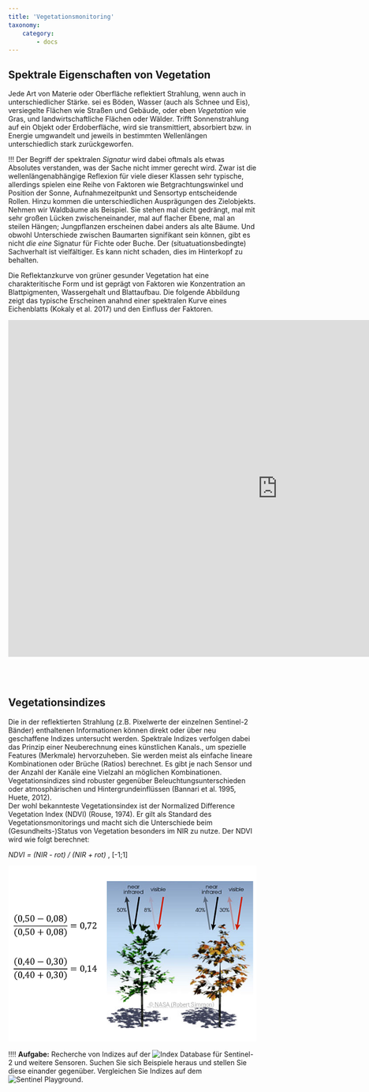 ```yaml
---
title: 'Vegetationsmonitoring'
taxonomy:
    category:
        - docs
---
```


## Spektrale Eigenschaften von Vegetation

Jede Art von Materie oder Oberfläche reflektiert Strahlung, wenn auch in unterschiedlicher Stärke.
sei es Böden, Wasser (auch als Schnee und Eis), versiegelte Flächen wie Straßen und Gebäude, oder eben *Vegetation* wie Gras, und landwirtschaftliche Flächen oder Wälder.
Trifft Sonnenstrahlung auf ein Objekt oder Erdoberfläche, wird sie transmittiert, absorbiert bzw. in Energie umgwandelt und jeweils in bestimmten Wellenlängen unterschiedlich stark zurückgeworfen.

!!! Der Begriff der spektralen *Signatur* wird dabei oftmals als etwas Absolutes verstanden, was der Sache nicht immer gerecht wird. Zwar ist die wellenlängenabhängige Reflexion für viele dieser Klassen sehr typische, allerdings spielen eine Reihe von Faktoren wie Betgrachtungswinkel und Position der Sonne, Aufnahmezeitpunkt und Sensortyp entscheidende Rollen. Hinzu kommen die unterschiedlichen Ausprägungen des Zielobjekts.
Nehmen wir Waldbäume als Beispiel. Sie stehen mal dicht gedrängt, mal mit sehr großen Lücken zwischeneinander, mal auf flacher Ebene, mal an steilen Hängen; Jungpflanzen erscheinen dabei anders als alte Bäume. Und obwohl Unterschiede zwischen Baumarten signifikant sein können, gibt es nicht *die eine* Signatur für Fichte oder Buche. Der (situatuationsbedingte) Sachverhalt ist vielfältiger. Es kann nicht schaden, dies im Hinterkopf zu behalten.  

Die Reflektanzkurve von grüner gesunder Vegetation hat eine charakteritische Form und ist geprägt von Faktoren wie Konzentration an Blattpigmenten, Wassergehalt und Blattaufbau. Die folgende Abbildung zeigt das typische Erscheinen anahnd einer spektralen Kurve eines Eichenblatts (Kokaly et al. 2017) und den Einfluss der Faktoren.

<iframe src="https://h5p.org/h5p/embed/240206" width="1091" height="682" frameborder="0" allowfullscreen="allowfullscreen"></iframe><script src="https://h5p.org/sites/all/modules/h5p/library/js/h5p-resizer.js" charset="UTF-8"></script>

<br><br>

## Vegetationsindizes
Die in der reflektierten Strahlung (z.B. Pixelwerte der einzelnen Sentinel-2 Bänder) enthaltenen Informationen können direkt oder über neu geschaffene Indizes untersucht werden. Spektrale Indizes verfolgen dabei das Prinzip einer Neuberechnung eines künstlichen Kanals., um spezielle Features (Merkmale) hervorzuheben. Sie werden meist als einfache lineare Kombinationen oder Brüche (Ratios) berechnet. Es gibt je nach Sensor und der Anzahl der Kanäle eine Vielzahl an möglichen Kombinationen.
Vegetationsindizes sind robuster gegenüber Beleuchtungsunterschieden oder atmosphärischen und Hintergrundeinflüssen (Bannari et al. 1995, Huete, 2012).  
Der wohl bekannteste Vegetationsindex ist der Normalized Difference Vegetation Index (NDVI) (Rouse, 1974). Er gilt als Standard des Vegetationsmonitorings und macht sich die Unterschiede beim (Gesundheits-)Status von Vegetation besonders im NIR zu nutze.
Der NDVI wird wie folgt berechnet:

*NDVI = (NIR - rot) / (NIR + rot)* ,  [-1;1]

![NDVI](/pages/09.Geovisualisierung/NDVI_calculation.png)

!!!! __Aufgabe:__ Recherche von Indizes auf der ![Index Database](https://www.indexdatabase.de/) für Sentinel-2 und weitere Sensoren.
Suchen Sie sich Beispiele heraus und stellen Sie diese einander gegenüber. Vergleichen Sie Indizes auf dem ![Sentinel Playground](https://apps.sentinel-hub.com/sentinel-playground/?source=S2&lat=50.03619419013074&lng=8.040962219238281&zoom=13&preset=1_NATURAL_COL0R&layers=B02,B12,B08&maxcc=20&gain=1.0&gamma=1.0&time=2015-01-01|2018-05-17&atmFilter=&showDates=false).
